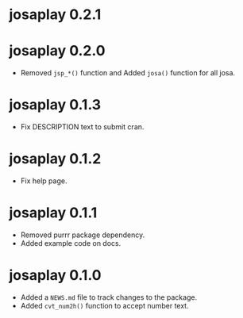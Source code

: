 # josaplay 0.2.1

# josaplay 0.2.0

* Removed `jsp_*()` function and Added `josa()` function for all josa.

# josaplay 0.1.3

* Fix DESCRIPTION text to submit cran.

# josaplay 0.1.2

* Fix help page.

# josaplay 0.1.1

* Removed purrr package dependency.
* Added example code on docs.

# josaplay 0.1.0

* Added a `NEWS.md` file to track changes to the package.
* Added `cvt_num2h()` function to accept number text.
